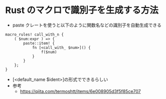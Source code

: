 # Rust のマクロで識別子を生成する方法

-   paste クレートを使うと以下のように関数名などの識別子を自動生成できる

```
macro_rules! call_with_n {
    ( $num:expr ) => {
        paste::item! {
            fn [<call_with_ $num>]() {
                f($num)
            }
        }
    };
}
```
- [\<default_name $ident\>]の形式でできるらしい
- 参考
    - https://qiita.com/termoshtt/items/6e008905d3f5f85ce707
